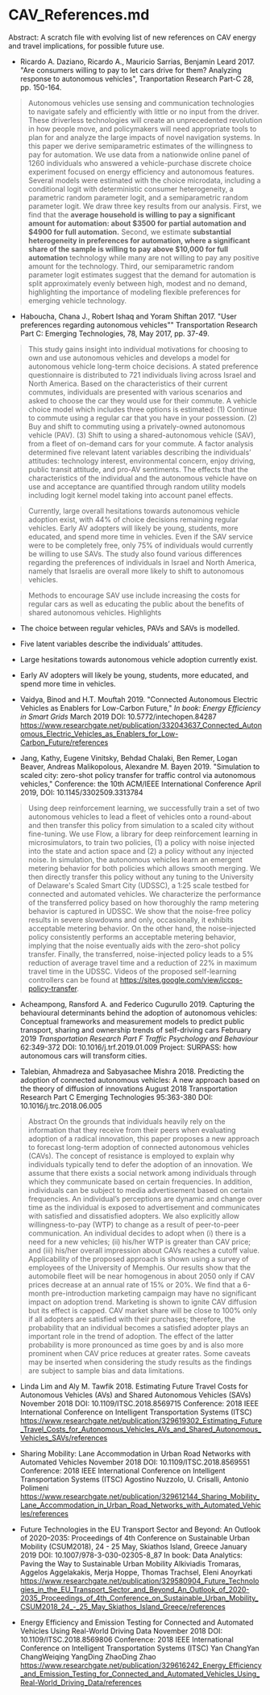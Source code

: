 # CAV_References.md

Abstract:
A scratch file with evolving list of new references on CAV energy and travel implications, for possible future use.

* Ricardo A. Daziano, Ricardo A., Mauricio Sarrias, Benjamin Leard 2017. "Are consumers willing to pay to let cars drive for them? Analyzing response to autonomous vehicles", Tranportation Research Part-C 28, pp. 150-164.

> Autonomous vehicles use sensing and communication technologies to navigate safely and
efficiently with little or no input from the driver. These driverless technologies will create
an unprecedented revolution in how people move, and policymakers will need appropriate
tools to plan for and analyze the large impacts of novel navigation systems. In this paper
we derive semiparametric estimates of the willingness to pay for automation. We use data
from a nationwide online panel of 1260 individuals who answered a vehicle-purchase discrete choice experiment focused on energy efficiency and autonomous features. Several
models were estimated with the choice microdata, including a conditional logit with deterministic consumer heterogeneity, a parametric random parameter logit, and a semiparametric random parameter logit. We draw three key results from our analysis. First, we
find that the **average household is willing to pay a significant amount for automation:
about $3500 for partial automation and $4900 for full automation.** Second, we estimate
**substantial heterogeneity in preferences for automation, where a significant share of the
sample is willing to pay above $10,000 for full automation** technology while many are
not willing to pay any positive amount for the technology. Third, our semiparametric random parameter logit estimates suggest that the demand for automation is split approximately evenly between high, modest and no demand, highlighting the importance of
modeling flexible preferences for emerging vehicle technology.

* Haboucha, Chana J., Robert Ishaq and Yoram Shiftan 2017.
"User preferences regarding autonomous vehicles""
Transportation Research Part C: Emerging Technologies, 78, May 2017, pp. 37-49.

> This study gains insight into individual motivations for choosing to own and use autonomous vehicles and develops a model for autonomous vehicle long-term choice decisions. A stated preference questionnaire is distributed to 721 individuals living across Israel and North America. Based on the characteristics of their current commutes, individuals are presented with various scenarios and asked to choose the car they would use for their commute. A vehicle choice model which includes three options is estimated:
(1)
Continue to commute using a regular car that you have in your possession.
(2)
Buy and shift to commuting using a privately-owned autonomous vehicle (PAV).
(3)
Shift to using a shared-autonomous vehicle (SAV), from a fleet of on-demand cars for your commute.
A factor analysis determined five relevant latent variables describing the individuals’ attitudes: technology interest, environmental concern, enjoy driving, public transit attitude, and pro-AV sentiments. The effects that the characteristics of the individual and the autonomous vehicle have on use and acceptance are quantified through random utility models including logit kernel model taking into account panel effects.

> Currently, large overall hesitations towards autonomous vehicle adoption exist, with 44% of choice decisions remaining regular vehicles. Early AV adopters will likely be young, students, more educated, and spend more time in vehicles. Even if the SAV service were to be completely free, only 75% of individuals would currently be willing to use SAVs. The study also found various differences regarding the preferences of individuals in Israel and North America, namely that Israelis are overall more likely to shift to autonomous vehicles.

> Methods to encourage SAV use include increasing the costs for regular cars as well as educating the public about the benefits of shared autonomous vehicles.
> Highlights
* The choice between regular vehicles, PAVs and SAVs is modelled.
* Five latent variables describe the individuals’ attitudes.
* Large hesitations towards autonomous vehicle adoption currently exist.
* Early AV adopters will likely be young, students, more educated, and spend more time in vehicles.

* Vaidya, Binod and H.T. Mouftah 2019. "Connected Autonomous Electric Vehicles as Enablers for Low-Carbon Future," _In book: Energy Efficiency in Smart Grids_ March 2019 DOI: 10.5772/intechopen.84287 
https://www.researchgate.net/publication/332043637_Connected_Autonomous_Electric_Vehicles_as_Enablers_for_Low-Carbon_Future/references

* Jang, Kathy, Eugene Vinitsky, Behdad Chalaki, Ben Remer, Logan Beaver, Andreas Malikopolous, Alexandre M. Bayen 2019. "Simulation to scaled city: zero-shot policy transfer for traffic control via autonomous vehicles," Conference: the 10th ACM/IEEE International Conference
April 2019, DOI: 10.1145/3302509.3313784

> Using deep reinforcement learning, we successfully train a set of two autonomous vehicles to lead a fleet of vehicles onto a round-about and then transfer this policy from simulation to a scaled city without fine-tuning. We use Flow, a library for deep reinforcement learning in microsimulators, to train two policies, (1) a policy with noise injected into the state and action space and (2) a policy without any injected noise. In simulation, the autonomous vehicles learn an emergent metering behavior for both policies which allows smooth merging. We then directly transfer this policy without any tuning to the University of Delaware's Scaled Smart City (UDSSC), a 1:25 scale testbed for connected and automated vehicles. We characterize the performance of the transferred policy based on how thoroughly the ramp metering behavior is captured in UDSSC. We show that the noise-free policy results in severe slowdowns and only, occasionally, it exhibits acceptable metering behavior. On the other hand, the noise-injected policy consistently performs an acceptable metering behavior, implying that the noise eventually aids with the zero-shot policy transfer. Finally, the transferred, noise-injected policy leads to a 5% reduction of average travel time and a reduction of 22% in maximum travel time in the UDSSC. Videos of the proposed self-learning controllers can be found at https://sites.google.com/view/iccps-policy-transfer.

* Acheampong, Ransford A. and Federico Cugurullo 2019. Capturing the behavioural determinants behind the adoption of autonomous vehicles: Conceptual frameworks and measurement models to predict public transport, sharing and ownership trends of self-driving cars
February 2019 _Transportation Research Part F Traffic Psychology and Behaviour_ 62:349-372
DOI: 10.1016/j.trf.2019.01.009
Project: SURPASS: how autonomous cars will transform cities.

* Talebian, Ahmadreza and Sabyasachee Mishra 2018. Predicting the adoption of connected autonomous vehicles: A new approach based on the theory of diffusion of innovations
August 2018 Transportation Research Part C Emerging Technologies 95:363-380
DOI: 10.1016/j.trc.2018.06.005
> Abstract
On the grounds that individuals heavily rely on the information that they receive from their peers when evaluating adoption of a radical innovation, this paper proposes a new approach to forecast long-term adoption of connected autonomous vehicles (CAVs). The concept of resistance is employed to explain why individuals typically tend to defer the adoption of an innovation. We assume that there exists a social network among individuals through which they communicate based on certain frequencies. In addition, individuals can be subject to media advertisement based on certain frequencies. An individual’s perceptions are dynamic and change over time as the individual is exposed to advertisement and communicates with satisfied and dissatisfied adopters. We also explicitly allow willingness-to-pay (WTP) to change as a result of peer-to-peer communication. An individual decides to adopt when (i) there is a need for a new vehicles; (ii) his/her WTP is greater than CAV price; and (iii) his/her overall impression about CAVs reaches a cutoff value. Applicability of the proposed approach is shown using a survey of employees of the University of Memphis. Our results show that the automobile fleet will be near homogenous in about 2050 only if CAV prices decrease at an annual rate of 15% or 20%. We find that a 6-month pre-introduction marketing campaign may have no significant impact on adoption trend. Marketing is shown to ignite CAV diffusion but its effect is capped. CAV market share will be close to 100% only if all adopters are satisfied with their purchases; therefore, the probability that an individual becomes a satisfied adopter plays an important role in the trend of adoption. The effect of the latter probability is more pronounced as time goes by and is also more prominent when CAV price reduces at greater rates. Some caveats may be inserted when considering the study results as the findings are subject to sample bias and data limitations.

* Linda Lim and Aly M. Tawfik 2018. Estimating Future Travel Costs for Autonomous Vehicles (AVs) and Shared Autonomous Vehicles (SAVs)
November 2018
DOI: 10.1109/ITSC.2018.8569715
Conference: 2018 IEEE International Conference on Intelligent Transportation Systems (ITSC)
https://www.researchgate.net/publication/329619302_Estimating_Future_Travel_Costs_for_Autonomous_Vehicles_AVs_and_Shared_Autonomous_Vehicles_SAVs/references


* Sharing Mobility: Lane Accommodation in Urban Road Networks with Automated Vehicles
November 2018
DOI: 10.1109/ITSC.2018.8569551
Conference: 2018 IEEE International Conference on Intelligent Transportation Systems (ITSC)
Agostino Nuzzolo, U. Crisalli, Antonio Polimeni
https://www.researchgate.net/publication/329612144_Sharing_Mobility_Lane_Accommodation_in_Urban_Road_Networks_with_Automated_Vehicles/references

* Future Technologies in the EU Transport Sector and Beyond: An Outlook of 2020–2035: Proceedings of 4th Conference on Sustainable Urban Mobility (CSUM2018), 24 - 25 May, Skiathos Island, Greece
January 2019
DOI: 10.1007/978-3-030-02305-8_87
In book: Data Analytics: Paving the Way to Sustainable Urban Mobility
Alkiviadis Tromaras, Aggelos Aggelakakis, Merja Hoppe, Thomas Trachsel, Eleni Anoyrkati
https://www.researchgate.net/publication/329580904_Future_Technologies_in_the_EU_Transport_Sector_and_Beyond_An_Outlook_of_2020-2035_Proceedings_of_4th_Conference_on_Sustainable_Urban_Mobility_CSUM2018_24_-_25_May_Skiathos_Island_Greece/references

* Energy Efficiency and Emission Testing for Connected and Automated Vehicles Using Real-World Driving Data
November 2018
DOI: 10.1109/ITSC.2018.8569806
Conference: 2018 IEEE International Conference on Intelligent Transportation Systems (ITSC)
Yan ChangYan ChangWeiqing YangDing ZhaoDing Zhao
https://www.researchgate.net/publication/329616242_Energy_Efficiency_and_Emission_Testing_for_Connected_and_Automated_Vehicles_Using_Real-World_Driving_Data/references

